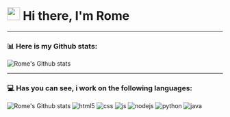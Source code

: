 # <img src="https://media1.tenor.com/images/f38bd4f0ae23b4d7d594c388ab4f09ed/tenor.gif?itemid=12359359" width="30"/> Hi there, I'm Rome

---

### 📊 Here is my Github stats:
<img alt="Rome's Github stats" src="https://github-readme-stats.vercel.app/api?username=whire-coder&show_icons=true&hide_border=true&theme=dracula" /> 

---

### 💻 Has you can see, i work on the following languages:
<img alt="Rome's Github stats" src="https://github-readme-stats.vercel.app/api/top-langs/?username=whire-coder&layout=compact)" /> <img alt="html5" src="https://img.shields.io/badge/-HTML5-E34F26?style=flat-square&logo=html5&logoColor=white" /> <img alt="css" src="https://img.shields.io/badge/-CSS-00A6FF?style=flat-square&logo=css3&logoColor=white" /> <img alt="js" src="https://img.shields.io/badge/-Javascript-FFEE00?style=flat-square&logo=javascript&logoColor=black" /> 
<img alt="nodejs" src="https://img.shields.io/badge/-NodeJS-43853D?style=flat-square&logo=Node.js&logoColor=white" />
<img alt="python" src="https://img.shields.io/badge/-Python-21B500?style=flat-square&logo=python&logoColor=white" />
<img alt="java" src="https://img.shields.io/badge/-Java-4495CF?style=flat-square&logo=java&logoColor=white" />
